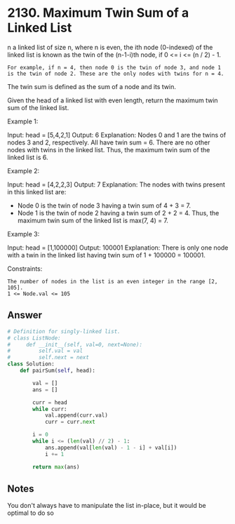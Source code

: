 
# 2130. Maximum Twin Sum of a Linked List


n a linked list of size n, where n is even, the ith node (0-indexed) of the linked list is known as the twin of the (n-1-i)th node, if 0 <= i <= (n / 2) - 1.

    For example, if n = 4, then node 0 is the twin of node 3, and node 1 is the twin of node 2. These are the only nodes with twins for n = 4.

The twin sum is defined as the sum of a node and its twin.

Given the head of a linked list with even length, return the maximum twin sum of the linked list.

 

Example 1:

Input: head = [5,4,2,1]
Output: 6
Explanation:
Nodes 0 and 1 are the twins of nodes 3 and 2, respectively. All have twin sum = 6.
There are no other nodes with twins in the linked list.
Thus, the maximum twin sum of the linked list is 6. 

Example 2:

Input: head = [4,2,2,3]
Output: 7
Explanation:
The nodes with twins present in this linked list are:
- Node 0 is the twin of node 3 having a twin sum of 4 + 3 = 7.
- Node 1 is the twin of node 2 having a twin sum of 2 + 2 = 4.
Thus, the maximum twin sum of the linked list is max(7, 4) = 7. 

Example 3:

Input: head = [1,100000]
Output: 100001
Explanation:
There is only one node with a twin in the linked list having twin sum of 1 + 100000 = 100001.

 

Constraints:

    The number of nodes in the list is an even integer in the range [2, 105].
    1 <= Node.val <= 105

## Answer

```python
# Definition for singly-linked list.
# class ListNode:
#     def __init__(self, val=0, next=None):
#         self.val = val
#         self.next = next
class Solution:
    def pairSum(self, head):

        val = []
        ans = []

        curr = head
        while curr:
            val.append(curr.val)
            curr = curr.next

        i = 0
        while i <= (len(val) // 2) - 1:
            ans.append(val[len(val) - 1 - i] + val[i])
            i += 1

        return max(ans)
```

## Notes

You don't always have to manipulate the list in-place, but it would be optimal to do so

